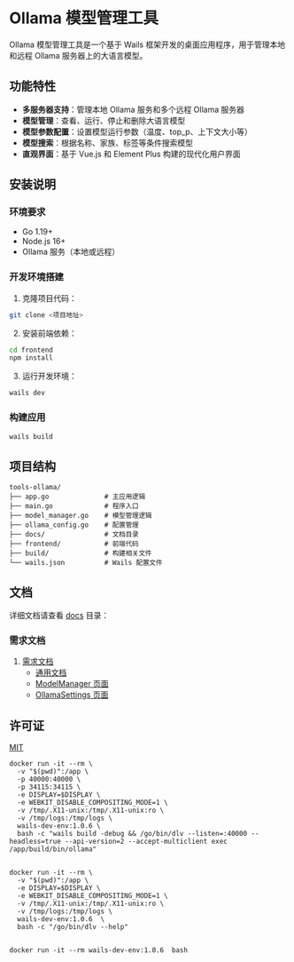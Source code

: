 # Ollama 模型管理工具

Ollama 模型管理工具是一个基于 Wails 框架开发的桌面应用程序，用于管理本地和远程 Ollama 服务器上的大语言模型。

## 功能特性

- **多服务器支持**：管理本地 Ollama 服务和多个远程 Ollama 服务器
- **模型管理**：查看、运行、停止和删除大语言模型
- **模型参数配置**：设置模型运行参数（温度、top_p、上下文大小等）
- **模型搜索**：根据名称、家族、标签等条件搜索模型
- **直观界面**：基于 Vue.js 和 Element Plus 构建的现代化用户界面

## 安装说明

### 环境要求

- Go 1.19+
- Node.js 16+
- Ollama 服务（本地或远程）

### 开发环境搭建

1. 克隆项目代码：
```bash
git clone <项目地址>
```

2. 安装前端依赖：
```bash
cd frontend
npm install
```

3. 运行开发环境：
```bash
wails dev
```

### 构建应用

```bash
wails build
```

## 项目结构

```
tools-ollama/
├── app.go              # 主应用逻辑
├── main.go             # 程序入口
├── model_manager.go    # 模型管理逻辑
├── ollama_config.go    # 配置管理
├── docs/               # 文档目录
├── frontend/           # 前端代码
├── build/              # 构建相关文件
└── wails.json          # Wails 配置文件
```

## 文档

详细文档请查看 [docs](./docs) 目录：

### 需求文档
1. [需求文档](docs/设计)
   - [通用文档](docs/设计/通用文档)
   - [ModelManager 页面](docs/设计/ModelManager)
   - [OllamaSettings 页面](docs/设计/OllamaSettings)

## 许可证

[MIT](./LICENSE)


```shell
docker run -it --rm \
  -v "$(pwd)":/app \
  -p 40000:40000 \
  -p 34115:34115 \
  -e DISPLAY=$DISPLAY \
  -e WEBKIT_DISABLE_COMPOSITING_MODE=1 \
  -v /tmp/.X11-unix:/tmp/.X11-unix:ro \
  -v /tmp/logs:/tmp/logs \
  wails-dev-env:1.0.6 \
  bash -c "wails build -debug && /go/bin/dlv --listen=:40000 --headless=true --api-version=2 --accept-multiclient exec /app/build/bin/ollama"
  
``` 

```shell
docker run -it --rm \
  -v "$(pwd)":/app \
  -e DISPLAY=$DISPLAY \
  -e WEBKIT_DISABLE_COMPOSITING_MODE=1 \
  -v /tmp/.X11-unix:/tmp/.X11-unix:ro \
  -v /tmp/logs:/tmp/logs \
  wails-dev-env:1.0.6  \
  bash -c "/go/bin/dlv --help"
  
``` 
```shell
docker run -it --rm wails-dev-env:1.0.6  bash
```